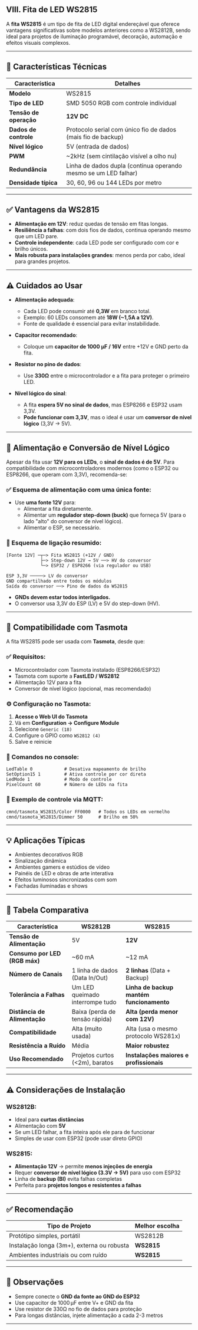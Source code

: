 ## VIII. Fita de LED WS2815

A **fita WS2815** é um tipo de fita de LED digital endereçável que oferece vantagens significativas sobre modelos anteriores como a WS2812B, sendo ideal para projetos de iluminação programável, decoração, automação e efeitos visuais complexos.

---

## 🔧 Características Técnicas

| Característica         | Detalhes                                                      |
|------------------------|---------------------------------------------------------------|
| **Modelo**             | WS2815                                                         |
| **Tipo de LED**        | SMD 5050 RGB com controle individual                           |
| **Tensão de operação** | **12V DC**                                                     |
| **Dados de controle**  | Protocolo serial com único fio de dados (mais fio de backup)  |
| **Nível lógico**       | 5V (entrada de dados)                                          |
| **PWM**                | ~2kHz (sem cintilação visível a olho nu)                      |
| **Redundância**        | Linha de dados dupla (continua operando mesmo se um LED falhar)|
| **Densidade típica**   | 30, 60, 96 ou 144 LEDs por metro                               |

---

## ✅ Vantagens da WS2815

- **Alimentação em 12V**: reduz quedas de tensão em fitas longas.
- **Resiliência a falhas**: com dois fios de dados, continua operando mesmo que um LED pare.
- **Controle independente**: cada LED pode ser configurado com cor e brilho únicos.
- **Mais robusta para instalações grandes**: menos perda por cabo, ideal para grandes projetos.

---

## ⚠️ Cuidados ao Usar

- **Alimentação adequada**:
  - Cada LED pode consumir até **0,3W** em branco total.
  - Exemplo: 60 LEDs consomem até **18W (~1,5A a 12V)**.
  - Fonte de qualidade é essencial para evitar instabilidade.

- **Capacitor recomendado**:
  - Coloque um **capacitor de 1000 µF / 16V** entre +12V e GND perto da fita.

- **Resistor no pino de dados**:
  - Use **330Ω** entre o microcontrolador e a fita para proteger o primeiro LED.

- **Nível lógico do sinal**:
  - A fita **espera 5V no sinal de dados**, mas ESP8266 e ESP32 usam 3,3V.
  - **Pode funcionar com 3,3V**, mas o ideal é usar um **conversor de nível lógico** (3,3V → 5V).

---

## 🔌 Alimentação e Conversão de Nível Lógico

Apesar da fita usar **12V para os LEDs**, o **sinal de dados é de 5V**. Para compatibilidade com microcontroladores modernos (como o ESP32 ou ESP8266, que operam com 3,3V), recomenda-se:

### ✅ Esquema de alimentação com uma única fonte:

- Use **uma fonte 12V** para:
  - Alimentar a fita diretamente.
  - Alimentar um **regulador step-down (buck)** que forneça 5V (para o lado "alto" do conversor de nível lógico).
  - Alimentar o ESP, se necessário.

### 🧠 Esquema de ligação resumido:

```
[Fonte 12V] ─┬─> Fita WS2815 (+12V / GND)
             ├─> Step-down 12V → 5V ──> HV do conversor
             └─> ESP32 / ESP8266 (via regulador ou USB)

ESP 3,3V ─────> LV do conversor
GND compartilhado entre todos os módulos
Saída do conversor ──> Pino de dados da WS2815
```

- **GNDs devem estar todos interligados.**
- O conversor usa 3,3V do ESP (LV) e 5V do step-down (HV).

---

## 📡 Compatibilidade com Tasmota

A fita  WS2815 pode ser usada com **Tasmota**, desde que:

### ✅ Requisitos:

- Microcontrolador com Tasmota instalado (ESP8266/ESP32)
- Tasmota com suporte a **FastLED / WS2812**
- Alimentação 12V para a fita
- Conversor de nível lógico (opcional, mas recomendado)

### ⚙️ Configuração no Tasmota:

1. **Acesse o Web UI do Tasmota**
2. Vá em **Configuration → Configure Module**
3. Selecione `Generic (18)`
4. Configure o GPIO como `WS2812 (4)`
5. Salve e reinicie

### 📜 Comandos no console:

```
LedTable 0            # Desativa mapeamento de brilho
SetOption15 1         # Ativa controle por cor direta
LedMode 1             # Modo de controle
PixelCount 60         # Número de LEDs na fita
```

### 📡 Exemplo de controle via MQTT:

```
cmnd/tasmota_WS2815/Color FF0000   # Todos os LEDs em vermelho
cmnd/tasmota_WS2815/Dimmer 50      # Brilho em 50%
```

---

## 💡 Aplicações Típicas

- Ambientes decorativos RGB
- Sinalização dinâmica
- Ambientes gamers e estúdios de vídeo
- Painéis de LED e obras de arte interativa
- Efeitos luminosos sincronizados com som
- Fachadas iluminadas e shows

---

## 🧾 Tabela Comparativa

| Característica              | WS2812B                         | WS2815                            |
|----------------------------|----------------------------------|-----------------------------------|
| **Tensão de Alimentação**  | 5V                               | **12V**                           |
| **Consumo por LED (RGB máx)** | ~60 mA                        | ~12 mA                            |
| **Número de Canais**       | 1 linha de dados (Data In/Out)  | **2 linhas** (Data + Backup)      |
| **Tolerância a Falhas**    | Um LED queimado interrompe tudo | **Linha de backup mantém funcionamento** |
| **Distância de Alimentação** | Baixa (perda de tensão rápida) | **Alta (perda menor com 12V)**    |
| **Compatibilidade**        | Alta (muito usada)              | Alta (usa o mesmo protocolo WS281x) |
| **Resistência a Ruído**    | Média                           | **Maior robustez**                |
| **Uso Recomendado**        | Projetos curtos (<2m), baratos  | **Instalações maiores e profissionais** |

---

## ⚠️ Considerações de Instalação

### WS2812B:
- Ideal para **curtas distâncias**
- Alimentação com **5V**
- Se um LED falhar, a fita inteira após ele para de funcionar
- Simples de usar com ESP32 (pode usar direto GPIO)

### WS2815:
- **Alimentação 12V** → permite **menos injeções de energia**
- Requer **conversor de nível lógico (3.3V → 5V)** para uso com ESP32
- Linha de **backup (BI)** evita falhas completas
- Perfeita para **projetos longos e resistentes a falhas**

---

## ✅ Recomendação

| Tipo de Projeto                           | Melhor escolha |
|------------------------------------------|----------------|
| Protótipo simples, portátil               | WS2812B        |
| Instalação longa (3m+), externa ou robusta| **WS2815**     |
| Ambientes industriais ou com ruído        | **WS2815**     |

---

## 📎 Observações

- Sempre conecte o **GND da fonte ao GND do ESP32**
- Use capacitor de 1000 µF entre V+ e GND da fita
- Use resistor de 330Ω no fio de dados para proteção
- Para longas distâncias, injete alimentação a cada 2-3 metros

---
